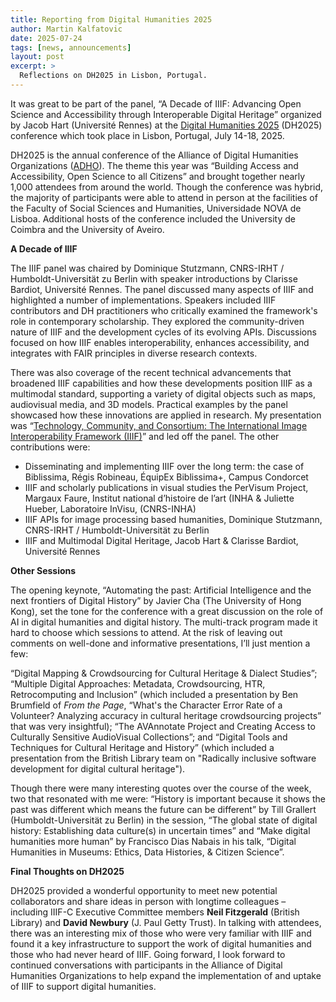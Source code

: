 ```yaml
---
title: Reporting from Digital Humanities 2025
author: Martin Kalfatovic
date: 2025-07-24
tags: [news, announcements]
layout: post
excerpt: >
  Reflections on DH2025 in Lisbon, Portugal.
---
```


It was great to be part of the panel, “A Decade of IIIF: Advancing Open Science and Accessibility through Interoperable Digital Heritage” organized by Jacob Hart (Université Rennes) at the [Digital Humanities 2025](https://dh2025.adho.org/about/) (DH2025) conference which took place in Lisbon, Portugal, July 14-18, 2025. 

DH2025 is the annual conference of the Alliance of Digital Humanities Organizations ([ADHO](https://adho.org/)). The theme this year was “Building Access and Accessibility, Open Science to all Citizens” and brought together nearly 1,000 attendees from around the world. Though the conference was hybrid, the majority of participants were able to attend in person at the facilities of the Faculty of Social Sciences and Humanities, Universidade NOVA de Lisboa. Additional hosts of the conference included the University de Coimbra and the University of Aveiro.

**A Decade of IIIF**

The IIIF panel was chaired by Dominique Stutzmann, CNRS-IRHT / Humboldt-Universität zu Berlin with speaker introductions by Clarisse Bardiot, Université Rennes. The panel discussed many aspects of IIIF and highlighted a number of implementations. Speakers included IIIF contributors and DH practitioners who critically examined the framework's role in contemporary scholarship. They explored the community-driven nature of IIIF and the development cycles of its evolving APIs. Discussions focused on how IIIF enables interoperability, enhances accessibility, and integrates with FAIR principles in diverse research contexts. 

There was also coverage of the recent technical advancements that broadened IIIF capabilities and how these developments position IIIF as a multimodal standard, supporting a variety of digital objects such as maps, audiovisual media, and 3D models. Practical examples by the panel showcased how these innovations are applied in research. My presentation was “[Technology, Community, and Consortium: The International Image  Interoperability Framework (IIIF)](https://zenodo.org/records/16386386/files/2025.07.18%20DH2025%20(Lisbon).pptx?download=1)” and led off the panel. The other contributions were:



* Disseminating and implementing IIIF over the long term: the case of  Biblissima, Régis Robineau, ÉquipEx Biblissima+, Campus Condorcet
* IIIF and scholarly publications in visual studies  the PerVisum Project, Margaux Faure, Institut national d’histoire de l’art (INHA & Juliette Hueber, Laboratoire InVisu, (CNRS-INHA)
* IIIF APIs for image processing based humanities, Dominique Stutzmann, CNRS-IRHT / Humboldt-Universität zu Berlin
* IIIF and Multimodal Digital Heritage, Jacob Hart & Clarisse Bardiot, Université Rennes

**Other Sessions**

The opening keynote, “Automating the past: Artificial Intelligence and the next frontiers of Digital History” by Javier Cha (The University of Hong Kong), set the tone for the conference with a great discussion on the role of AI in digital humanities and digital history. The multi-track program made it hard to choose which sessions to attend. At the risk of leaving out comments on well-done and informative presentations, I’ll just mention a few:

“Digital Mapping & Crowdsourcing for Cultural Heritage & Dialect Studies”; “Multiple Digital Approaches: Metadata, Crowdsourcing, HTR, Retrocomputing and Inclusion” (which included a presentation by Ben Brumfield of *From the Page*, “What's the Character Error Rate of a Volunteer? Analyzing accuracy in cultural heritage crowdsourcing projects” that was very insightful);  “The AVAnnotate Project and Creating Access to Culturally Sensitive AudioVisual Collections”; and “Digital Tools and Techniques for Cultural Heritage and History” (which included a presentation from the British Library team on "Radically inclusive software development for digital cultural heritage").

Though there were many interesting quotes over the course of the week, two that resonated with me were: “History is important because it shows the past was different which means the future can be different” by Till Grallert (Humboldt-Universität zu Berlin) in the session, “The global state of digital history: Establishing data culture(s) in uncertain times” and “Make digital humanities more human” by Francisco Dias Nabais in his talk, “Digital Humanities in Museums: Ethics, Data Histories, & Citizen Science”.

**Final Thoughts on DH2025**

DH2025 provided a wonderful opportunity to meet new potential collaborators and share ideas in person with longtime colleagues – including IIIF-C Executive Committee members **Neil Fitzgerald** (British Library) and **David Newbury** (J. Paul Getty Trust). In talking with attendees, there was an interesting mix of those who were very familiar with IIIF and found it a key infrastructure to support the work of digital humanities and those who had never heard of IIIF. Going forward, I look forward to continued conversations with participants in the Alliance of Digital Humanities Organizations to help expand the implementation of and uptake of IIIF to support digital humanities.


